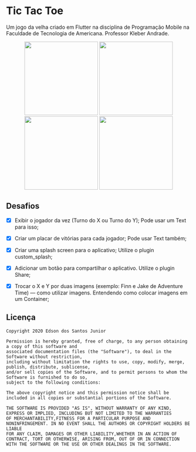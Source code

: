 # Tic Tac Toe

Um jogo da velha criado em Flutter na disciplina de Programação Mobile
na Faculdade de Tecnologia de Americana. Professor Kleber Andrade.

<p align="center">
    <img src="https://res.cloudinary.com/edsan/image/upload/v1602014095/tic-tac-toe/tictactoe01_akdim9.png" width="200" />
    <img src="https://res.cloudinary.com/edsan/image/upload/v1602014095/tic-tac-toe/tictactoe02_jhkjai.png" width="200" />
    <img src="https://res.cloudinary.com/edsan/image/upload/v1602014095/tic-tac-toe/tictactoe03_k8f4a2.png" width="200" />
    <img src="https://res.cloudinary.com/edsan/image/upload/v1602014168/tic-tac-toe/tictactoe04_rtzco1.png" width="200" />
</p>

## Desafios
*   [x] Exibir o jogador da vez (Turno do X ou Turno do Y); Pode usar um Text para isso;
*   [x] Criar um placar de vitórias para cada jogador; Pode usar Text também;
*   [x] Criar uma splash screen para o aplicativo; Utilize o plugin custom_splash;
*   [x] Adicionar um botão para compartilhar o aplicativo. Utilize o plugin Share;
*   [x] Trocar o X e Y por duas imagens (exemplo: Finn e Jake de Adventure Time) — como utilizar imagens. Entendendo como colocar imagens em um Container;



## Licença

    Copyright 2020 Edson dos Santos Junior

    Permission is hereby granted, free of charge, to any person obtaining a copy of this software and
    associated documentation files (the "Software"), to deal in the Software without restriction,
    including without limitation the rights to use, copy, modify, merge, publish, distribute, sublicense,
    and/or sell copies of the Software, and to permit persons to whom the Software is furnished to do so,
    subject to the following conditions:

    The above copyright notice and this permission notice shall be included in all copies or substantial portions of the Software.

    THE SOFTWARE IS PROVIDED "AS IS", WITHOUT WARRANTY OF ANY KIND, EXPRESS OR IMPLIED, INCLUDING BUT NOT LIMITED TO THE WARRANTIES
    OF MERCHANTABILITY,FITNESS FOR A PARTICULAR PURPOSE AND NONINFRINGEMENT. IN NO EVENT SHALL THE AUTHORS OR COPYRIGHT HOLDERS BE LIABLE
    FOR ANY CLAIM, DAMAGES OR OTHER LIABILITY,WHETHER IN AN ACTION OF CONTRACT, TORT OR OTHERWISE, ARISING FROM, OUT OF OR IN CONNECTION
    WITH THE SOFTWARE OR THE USE OR OTHER DEALINGS IN THE SOFTWARE.
